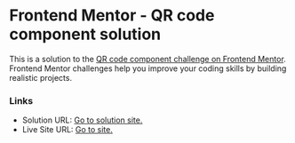 
# Frontend Mentor - QR code component solution

This is a solution to the [QR code component challenge on Frontend Mentor](https://www.frontendmentor.io/challenges/qr-code-component-iux_sIO_H). Frontend Mentor challenges help you improve your coding skills by building realistic projects. 

### Links

- Solution URL: [Go to solution site.](https://www.frontendmentor.io/solutions/qr-code-component-YhypvVxeiX)
- Live Site URL: [Go to site.](https://rajsanjel.github.io/qr-code-component/)